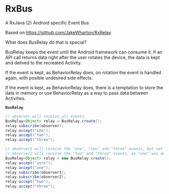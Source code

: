 # RxBus
A RxJava (2) Android specific Event Bus

Based on https://github.com/JakeWharton/RxRelay 

What does BusRelay do that is special? 

BusRelay keeps the event until the Android framework can consume it. If an API call returns data right after the user rotates the device, the data is kept and delived to the recreated Activity.

If the event is kept, as BehaviorRelay does, on rotation the event is handled again, with posible undesired side effects.

If the event is kept, as BehaviorRelay does, there is a temptation to store the data in memory or use BehaviorRelay as a way to pass data between Activities. 

**`BusRelay`**

```java
// observer will receive all events.
BusRelay<Object> relay = BusRelay.create();
relay.subscribe(observer);
relay.accept("one");
relay.accept("two");
relay.accept("three");
```
```java
// observer1 will receive the "one", "two" and "three" events, but not "zero"
// observer2 will receive the "two" and "three" events, as "one" was emited to observer1
BusRelay<Object> relay = new BusRelay.create();
relay.accept("zero");
relay.accept("one");
relay.subscribe(observer1);
relay.subscribe(observer2);
relay.accept("two");
relay.accept("three");
```
